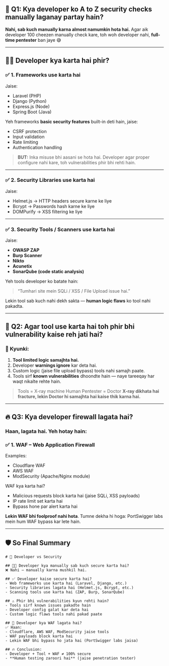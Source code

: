 ## 🔧 Q1: Kya developer ko A to Z security checks manually laganay partay hain?

**Nahi, sab kuch manually karna almost namumkin hota hai.**
Agar aik developer 100 cheezen manually check kare, toh woh developer nahi, **full-time pentester** ban jaye 😅

---

## 👨‍💻 Developer kya karta hai phir?

### ✅ 1. **Frameworks use karta hai**

Jaise:

* Laravel (PHP)
* Django (Python)
* Express.js (Node)
* Spring Boot (Java)

Yeh frameworks **basic security features** built-in deti hain, jaise:

* CSRF protection
* Input validation
* Rate limiting
* Authentication handling

> **BUT:** Inka misuse bhi aasani se hota hai. Developer agar proper configure nahi kare, toh vulnerabilities phir bhi rehti hain.

---

### ✅ 2. **Security Libraries use karta hai**

Jaise:

* Helmet.js → HTTP headers secure karne ke liye
* Bcrypt → Passwords hash karne ke liye
* DOMPurify → XSS filtering ke liye

---

### ✅ 3. **Security Tools / Scanners use karta hai**

Jaise:

* **OWASP ZAP**
* **Burp Scanner**
* **Nikto**
* **Acunetix**
* **SonarQube (code static analysis)**

Yeh tools developer ko batate hain:

> “Tumhari site mein SQLi / XSS / File Upload issue hai.”

Lekin tool sab kuch nahi dekh sakta — **human logic flaws** ko tool nahi pakadta.

---

## 🧱 Q2: Agar tool use karta hai toh phir bhi vulnerability kaise reh jati hai?

### 🤔 Kyunki:

1. **Tool limited logic samajhta hai.**
2. Developer **warnings ignore** kar deta hai.
3. Custom logic (jaise file upload bypass) tools nahi samajh paate.
4. Tools sirf **known vulnerabilities** dhoondte hain — naye tareeqay har waqt nikalte rehte hain.

> Tools = X-ray machine
> Human Pentester = Doctor
> **X-ray dikhata hai fracture, lekin Doctor hi samajhta hai kaise thik karna hai.**

---

## 🔥 Q3: Kya developer firewall lagata hai?

### Haan, lagata hai. Yeh hotay hain:

### ✅ 1. **WAF – Web Application Firewall**

Examples:

* Cloudflare WAF
* AWS WAF
* ModSecurity (Apache/Nginx module)

WAF kya karta hai?

* Malicious requests block karta hai (jaise SQLi, XSS payloads)
* IP rate limit set karta hai
* Bypass hone par alert karta hai

**Lekin WAF bhi foolproof nahi hota**.
Tumne dekha hi hoga: PortSwigger labs mein hum WAF bypass kar lete hain.

---

## 🛡️ So Final Summary

```
# 🔐 Developer vs Security

## 👨‍💻 Developer kya manually sab kuch secure karta hai?
❌ Nahi — manually karna mushkil hai.

## ✅ Developer kaise secure karta hai?
- Web frameworks use karta hai (Laravel, Django, etc.)
- Security libraries lagata hai (Helmet.js, Bcrypt, etc.)
- Scanning tools use karta hai (ZAP, Burp, SonarQube)

## ⚠️ Phir bhi vulnerabilities kyun rehti hain?
- Tools sirf known issues pakadte hain
- Developer config galat kar deta hai
- Custom logic flaws tools nahi pakad paate

## 🧱 Developer kya WAF lagata hai?
✅ Haan:
- Cloudflare, AWS WAF, ModSecurity jaise tools
- WAF payloads block karta hai
- Lekin WAF bhi bypass ho jata hai (PortSwigger labs jaisa)

## 🔥 Conclusion:
- Developer + Tool + WAF ≠ 100% secure
- **Human testing zaroori hai** (jaise penetration tester)
```
